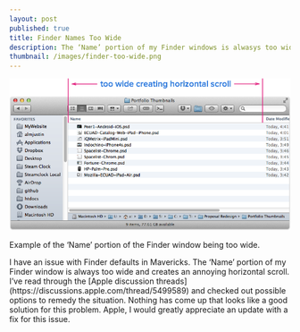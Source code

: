 ```yaml
---
layout: post
published: true
title: Finder Names Too Wide
description: The ‘Name’ portion of my Finder windows is alwasys too wide and creates an annoying horizontal scroll.
thumbnail: /images/finder-too-wide.png
---
```

<img src="/images/finder-too-wide.png" alt="Example of the Name portion of the Finder window being too wide" />
<p class="image-caption">Example of the ‘Name’ portion of the Finder window being too wide.</p>
I have an issue with Finder defaults in Mavericks. The ‘Name’ portion of my Finder window is always too wide and creates an annoying horizontal scroll. I’ve read through the [Apple discussion threads](https://discussions.apple.com/thread/5499589) and checked out possible options to remedy the situation. Nothing has come up that looks like a good solution for this problem. Apple, I would greatly appreciate an update with a fix for this issue.